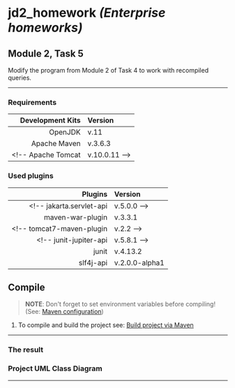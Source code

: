 # jd2_homework *(Enterprise homeworks)*

## Module 2, Task 5

Modify the program from Module 2 of Task 4 to work with recompiled queries.

---

### Requirements

**Development Kits** | **Version**
--: | :--
OpenJDK | v.11
Apache Maven | v.3.6.3
<!-- Apache Tomcat | v.10.0.11 -->

### Used plugins

**Plugins** | **Version**
--: | :--
<!-- jakarta.servlet-api | v.5.0.0 -->
maven-war-plugin | v.3.3.1
<!-- tomcat7-maven-plugin | v.2.2 -->
<!-- junit-jupiter-api | v.5.8.1 -->
junit | v.4.13.2
slf4j-api | v.2.0.0-alpha1

## Compile <!-- and Deploy -->

> **NOTE**: Don't forget to set environment variables before compiling! (See: [Maven configuration][mvnConf])

1. To compile and build the project see: [Build project via Maven][mvnBld]
<!-- 2. Run your browser -->
<!-- 3. Copy the link below: -->

<!-- ``` url -->
<!-- http://localhost:8080/app/task9m2 -->
<!-- ```  -->

<!-- 4. Paste it into the address bar -->
<!-- 5. Click the "Go" button or press `[Enter]` -->

---

### The result

<!-- ![Result][resultImg] -->

### Project UML Class Diagram

<!-- ![UML Class Diagram][UMLDiag] -->

---

<!--
* [Maven configuration][mvnConf]
* [Build project via Maven][mvnBld]
* ![Result][resultImg]
* ![UML Class Diagram][UMLDiag]
-->

[mvnConf]:   https://github.com/yoricsv/001_JMaven_/blob/master/res/read/Maven_Configuration.md
[mvnBld]:    https://github.com/yoricsv/002_JMvnWebapp_/blob/master/README.md
[resultImg]: res/img/task9_mod2.png
[UMLDiag]:   res/img/UMLHitCounterServlet.png